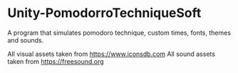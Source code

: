 # Unity-PomodorroTechniqueSoft
A program that simulates pomodoro technique, custom times, fonts, themes and sounds.

All visual assets taken from  https://www.iconsdb.com
All sound assets taken from https://freesound.org
